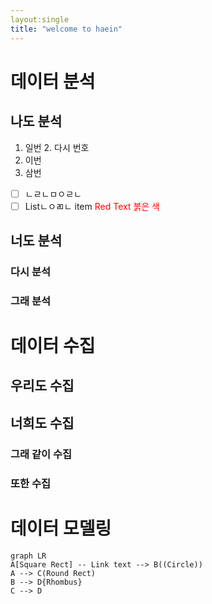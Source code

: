```yaml
---
layout:single
title: "welcome to haein"
---
```



# 데이터 분석

## 나도 분석

 1. 일번
	 2. 다시 번호
 2. 이번
 3. 삼번
 - [ ] ㄴㄹㄴㅁㅇㄹㄴ
 - [ ] Listㄴㅇㄻㄴ item
<span style="color:red">Red Text</span>
<span style="color:red">붉은 색</span>
## 너도 분석

### 다시 분석
### 그래 분석


# 데이터 수집

## 우리도 수집
## 너희도 수집

### 그래 같이 수집
### 또한 수집

# 데이터 모델링
```mermaid
graph LR
A[Square Rect] -- Link text --> B((Circle))
A --> C(Round Rect)
B --> D{Rhombus}
C --> D
```
<!--stackedit_data:
eyJoaXN0b3J5IjpbLTk1Nzg0MzQ5NiwtMjA0ODk5MTQyMiw3Mz
A5OTgxMTZdfQ==
-->
